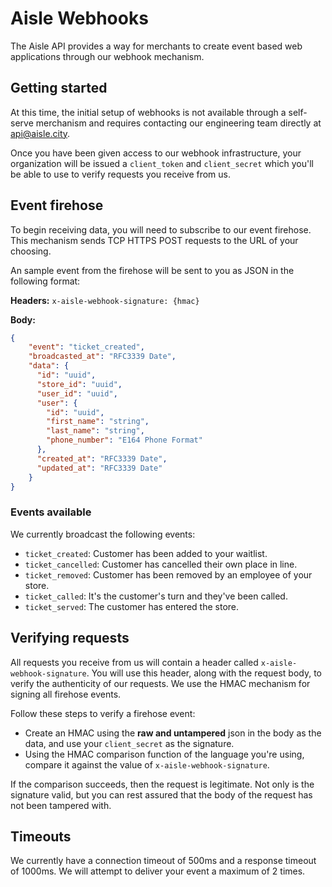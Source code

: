 # Aisle Webhooks
The Aisle API provides a way for merchants to create event based web applications through our webhook mechanism.

## Getting started
At this time, the initial setup of webhooks is not available through a self-serve merchanism and requires contacting our engineering team directly at api@aisle.city.

Once you have been given access to our webhook infrastructure, your organization will be issued a `client_token` and `client_secret` which you'll be able to use to verify requests you receive from us.

## Event firehose
To begin receiving data, you will need to subscribe to our event firehose. This mechanism sends TCP HTTPS POST requests to the URL of your choosing.

An sample event from the firehose will be sent to you as JSON in the following format:

**Headers:**
`x-aisle-webhook-signature: {hmac}`

**Body:**
```json
{
    "event": "ticket_created",
    "broadcasted_at": "RFC3339 Date",
    "data": {
      "id": "uuid",
      "store_id": "uuid",
      "user_id": "uuid",
      "user": {
        "id": "uuid",
        "first_name": "string",
        "last_name": "string",
        "phone_number": "E164 Phone Format"
      },
      "created_at": "RFC3339 Date",
      "updated_at": "RFC3339 Date"
    }
}
```

### Events available
We currently broadcast the following events:
* `ticket_created`: Customer has been added to your waitlist.
* `ticket_cancelled`: Customer has cancelled their own place in line.
* `ticket_removed`: Customer has been removed by an employee of your store.
* `ticket_called`: It's the customer's turn and they've been called.
* `ticket_served`: The customer has entered the store.

## Verifying requests
All requests you receive from us will contain a header called `x-aisle-webhook-signature`. You will use this header, along with the request body, to verify the authenticity of our requests. We use the HMAC mechanism for signing all firehose events.

Follow these steps to verify a firehose event:
* Create an HMAC using the **raw and untampered** json in the body as the data, and use your `client_secret` as the signature.
* Using the HMAC comparison function of the language you're using, compare it against the value of `x-aisle-webhook-signature`.

If the comparison succeeds, then the request is legitimate. Not only is the signature valid, but you can rest assured that the body of the request has not been tampered with.

## Timeouts
We currently have a connection timeout of 500ms and a response timeout of 1000ms. We will attempt to deliver your event a maximum of 2 times.
